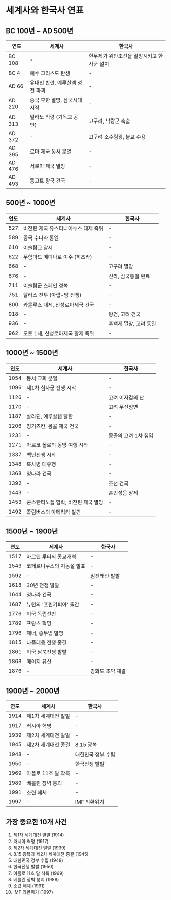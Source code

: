 # 세계사와 한국사 연표

## BC 100년 ~ AD 500년

| 연도 | 세계사 | 한국사 |
|------|--------|--------|
| BC 108 | - | 한무제가 위만조선을 멸망시키고 한사군 설치 |
| BC 4 | 예수 그리스도 탄생 | - |
| AD 66 | 유대인 반란, 예루살렘 성전 파괴 | - |
| AD 220 | 중국 후한 멸망, 삼국시대 시작 | - |
| AD 313 | 밀라노 칙령 (기독교 공인) | 고구려, 낙랑군 축출 |
| AD 372 | - | 고구려 소수림왕, 불교 수용 |
| AD 395 | 로마 제국 동서 분열 | - |
| AD 476 | 서로마 제국 멸망 | - |
| AD 493 | 동고트 왕국 건국 | - |

## 500년 ~ 1000년

| 연도 | 세계사 | 한국사 |
|------|--------|--------|
| 527 | 비잔틴 제국 유스티니아누스 대제 즉위 | - |
| 589 | 중국 수나라 통일 | - |
| 610 | 이슬람교 창시 | - |
| 622 | 무함마드 메디나로 이주 (히즈라) | - |
| 668 | - | 고구려 멸망 |
| 676 | - | 신라, 삼국통일 완료 |
| 711 | 이슬람군 스페인 정복 | - |
| 751 | 탈라스 전투 (아랍-당 전쟁) | - |
| 800 | 카롤루스 대제, 신성로마제국 건국 | - |
| 918 | - | 왕건, 고려 건국 |
| 936 | - | 후백제 멸망, 고려 통일 |
| 962 | 오토 1세, 신성로마제국 황제 즉위 | - |

## 1000년 ~ 1500년

| 연도 | 세계사 | 한국사 |
|------|--------|--------|
| 1054 | 동서 교회 분열 | - |
| 1096 | 제1차 십자군 전쟁 시작 | - |
| 1126 | - | 고려 이자겸의 난 |
| 1170 | - | 고려 무신정변 |
| 1187 | 살라딘, 예루살렘 탈환 | - |
| 1206 | 칭기즈칸, 몽골 제국 건국 | - |
| 1231 | - | 몽골의 고려 1차 침입 |
| 1271 | 마르코 폴로의 동방 여행 시작 | - |
| 1337 | 백년전쟁 시작 | - |
| 1348 | 흑사병 대유행 | - |
| 1368 | 명나라 건국 | - |
| 1392 | - | 조선 건국 |
| 1443 | - | 훈민정음 창제 |
| 1453 | 콘스탄티노플 함락, 비잔틴 제국 멸망 | - |
| 1492 | 콜럼버스의 아메리카 발견 | - |

## 1500년 ~ 1900년

| 연도 | 세계사 | 한국사 |
|------|--------|--------|
| 1517 | 마르틴 루터의 종교개혁 | - |
| 1543 | 코페르니쿠스의 지동설 발표 | - |
| 1592 | - | 임진왜란 발발 |
| 1618 | 30년 전쟁 발발 | - |
| 1644 | 청나라 건국 | - |
| 1687 | 뉴턴의 '프린키피아' 출간 | - |
| 1776 | 미국 독립선언 | - |
| 1789 | 프랑스 혁명 | - |
| 1796 | 제너, 종두법 발명 | - |
| 1815 | 나폴레옹 전쟁 종결 | - |
| 1861 | 미국 남북전쟁 발발 | - |
| 1868 | 메이지 유신 | - |
| 1876 | - | 강화도 조약 체결 |

## 1900년 ~ 2000년

| 연도 | 세계사 | 한국사 |
|------|--------|--------|
| 1914 | 제1차 세계대전 발발 | - |
| 1917 | 러시아 혁명 | - |
| 1939 | 제2차 세계대전 발발 | - |
| 1945 | 제2차 세계대전 종결 | 8.15 광복 |
| 1948 | - | 대한민국 정부 수립 |
| 1950 | - | 한국전쟁 발발 |
| 1969 | 아폴로 11호 달 착륙 | - |
| 1989 | 베를린 장벽 붕괴 | - |
| 1991 | 소련 해체 | - |
| 1997 | - | IMF 외환위기 |

## 가장 중요한 10개 사건

1. 제1차 세계대전 발발 (1914)
2. 러시아 혁명 (1917)
3. 제2차 세계대전 발발 (1939)
4. 8.15 광복과 제2차 세계대전 종결 (1945)
5. 대한민국 정부 수립 (1948)
6. 한국전쟁 발발 (1950)
7. 아폴로 11호 달 착륙 (1969)
8. 베를린 장벽 붕괴 (1989)
9. 소련 해체 (1991)
10. IMF 외환위기 (1997) 
